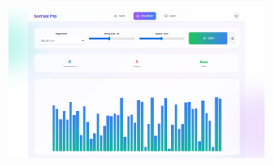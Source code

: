 ![image alt](https://github.com/AdityaRukmangad/SortViz-Pro/blob/cc4102b89a6832cbffae59225f91bb674d3dbbea/WhatsApp%20Image%202025-06-09%20at%2012.51.56_648fafc2.jpg)
